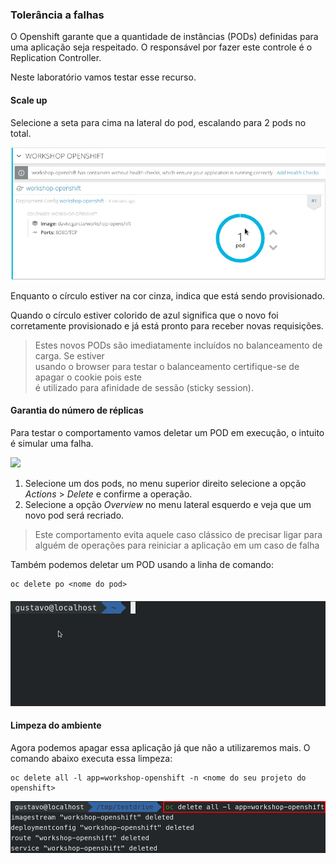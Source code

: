 ### Tolerância a falhas

O Openshift garante que a quantidade de instâncias \(PODs\) definidas para uma aplicação seja respeitado. O responsável por fazer este controle é o Replication Controller.

Neste laboratório vamos testar esse recurso.

#### Scale up

Selecione a seta para cima na lateral do pod, escalando para 2 pods no total.

![](/assets/scale-out.gif)

Enquanto o círculo estiver na cor cinza, indica que está sendo provisionado.

Quando o círculo estiver colorido de azul significa que o novo foi corretamente provisionado e já está pronto para receber novas requisições.

> Estes novos PODs são imediatamente incluídos no balanceamento de carga. Se estiver  
> usando o browser para testar o balanceamento certifique-se de apagar o cookie pois este  
> é utilizado para afinidade de sessão \(sticky session\).

#### Garantia do número de réplicas

Para testar o comportamento vamos deletar um POD em execução, o intuito é simular uma falha.

![](https://storage.googleapis.com/workshop-openshift/delete-pod.gif)

1. Selecione um dos pods, no menu superior direito selecione a opção _Actions_ &gt; _Delete_ e confirme a operação.
2. Selecione a opção _Overview_ no menu lateral esquerdo e veja que um novo pod será recriado.

> Este comportamento evita aquele caso clássico de precisar ligar para alguém de operações para reiniciar a aplicação em um caso de falha

Também podemos deletar um POD usando a linha de comando:

```
oc delete po <nome do pod>
```

#### ![](/assets/delete-pod.gif)

#### Limpeza do ambiente

Agora podemos apagar essa aplicação já que não a utilizaremos mais. O comando abaixo executa essa limpeza:

```
oc delete all -l app=workshop-openshift -n <nome do seu projeto do openshift>
```

![](/assets/Selection_086.png)

